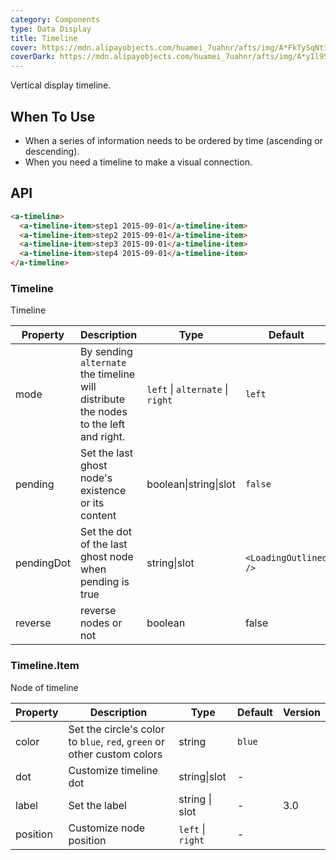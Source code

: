 ```yaml
---
category: Components
type: Data Display
title: Timeline
cover: https://mdn.alipayobjects.com/huamei_7uahnr/afts/img/A*FkTySqNt3sYAAAAAAAAAAAAADrJ8AQ/original
coverDark: https://mdn.alipayobjects.com/huamei_7uahnr/afts/img/A*yIl9S4hAIBcAAAAAAAAAAAAADrJ8AQ/original
---
```


Vertical display timeline.

## When To Use

- When a series of information needs to be ordered by time (ascending or descending).
- When you need a timeline to make a visual connection.

## API

```html
<a-timeline>
  <a-timeline-item>step1 2015-09-01</a-timeline-item>
  <a-timeline-item>step2 2015-09-01</a-timeline-item>
  <a-timeline-item>step3 2015-09-01</a-timeline-item>
  <a-timeline-item>step4 2015-09-01</a-timeline-item>
</a-timeline>
```

### Timeline

Timeline

| Property | Description | Type | Default |
| --- | --- | --- | --- |
| mode | By sending `alternate` the timeline will distribute the nodes to the left and right. | `left` \| `alternate` \| `right` | `left` |
| pending | Set the last ghost node's existence or its content | boolean\|string\|slot | `false` |
| pendingDot | Set the dot of the last ghost node when pending is true | string\|slot | `<LoadingOutlined />` |
| reverse | reverse nodes or not | boolean | false |

### Timeline.Item

Node of timeline

| Property | Description | Type | Default | Version |
| --- | --- | --- | --- | --- |
| color | Set the circle's color to `blue`, `red`, `green` or other custom colors | string | `blue` |  |
| dot | Customize timeline dot | string\|slot | - |  |
| label | Set the label | string \| slot | - | 3.0 |
| position | Customize node position | `left` \| `right` | - |  |

